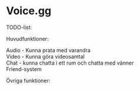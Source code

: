 Voice.gg
=====


TODO-list:

Huvudfunktioner:

Audio - Kunna prata med varandra<br>
Video - Kunna göra videosamtal<br>
Chat - kunna chatta i ett rum och chatta med vänner<br>
Friend-system<br>


Övriga funktioner:
